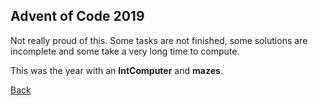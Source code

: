 ## Advent of Code 2019

Not really proud of this. Some tasks are not finished, some solutions are incomplete and some take a very long time to
compute.

This was the year with an **IntComputer** and **mazes**.

[Back](../README.md)